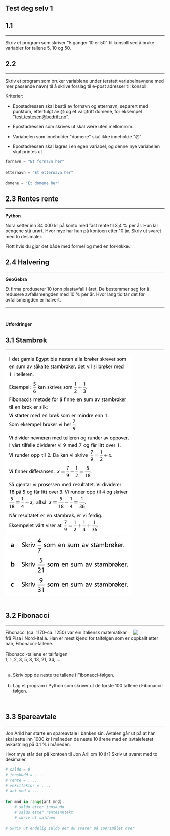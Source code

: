 ## Test deg selv 1

## 1.1

---

Skriv et program som skriver "5 ganger 10 er 50" til konsoll ved å bruke variabler for tallene 5, 10 og 50.

## 2.2

---

Skriv et program som bruker variablene under (erstatt variabelnavnene med mer passende navn) til å skrive forslag til e-post adresser til konsoll.

Kriterier:

- Epostadressen skal bestå av fornavn og etternavn, separert med punktum, etterfulgt av @ og et valgfritt domene, for eksempel "test.testesen@bedrift.no".

- Epostadressen som skrives ut skal være uten mellomrom.

- Variabelen som inneholder "domene" skal ikke inneholde "@".

- Epostadressen skal lagres i en egen variabel, og denne nye variabelen skal printes ut

```Python
fornavn = "Et fornavn her"

etternavn = "Et etternavn her"

domene = "Et domene her"
```

## 2.3 Rentes rente

---

**Python**

Nora setter inn 34 000 kr på konto med fast rente til 3,4 % per år. Hun lar pengene stå urørt. Hvor mye har hun på kontoen etter 10 år. Skriv ut svaret med to desimaler.

Flott hvis du gjør det både med formel og med en for-løkke.

## 2.4 Halvering

---

**GeoGebra**

Et firma produserer 10 tonn plastavfall i året. De bestemmer seg for å redusere avfallsmengden med 10 % per år. Hvor lang tid tar det før avfallsmengden er halvert.

---

<br>

**Utfordringer**

## 3.1 Stambrøk

---

<img src="img/egypt.png" width="400px">

<img src="img/egypt_oppgaver.png" width="400px">

<br>
<br>

## 3.2 Fibonacci

---

<img src="https://upload.wikimedia.org/wikipedia/commons/a/a2/Fibonacci.jpg" width="100px" style="float:right">
Fibonacci (ca. 1170–ca. 1250) var ein italiensk matematikar frå Pisa i Nord-Italia. Han er mest kjend for talfølgen som er oppkallt etter han, Fibonacci-tallene.
<br><br>
Fibonacci-tallene er tallfølgen <br>
1, 1, 2, 3, 5, 8, 13, 21, 34, ...
<br><br>

<ol type="a">
    <li>Skriv opp de neste tre tallene i Fibonacci-følgen.<br><br>
    <li>Lag et program i Python som skriver ut de første 100 tallene i Fibonacci-følgen.</li>
</ol>
<br>

## 3.3 Spareavtale

---

Jon Arild har starte en spareavtale i banken sin. Avtalen går ut på at han skal sette inn 1000 kr i måneden de neste 10 årene med en avtalefestet avkastning på 0.1 % i måneden.

Hvor mye står det på kontoen til Jon Aril om 10 år? Skriv ut svaret med to desimaler.

```Python
# saldo = 0
# innskudd = ....
# rente = ....
# vekstfaktor = ....
# ant_mnd = .....

for mnd in range(ant_mnd):
    # saldo etter innskudd
    # saldo etter renteinntekt
    # skriv ut saldoen

# Skriv ut endelig saldo der du svarer på spørsmålet over
```
